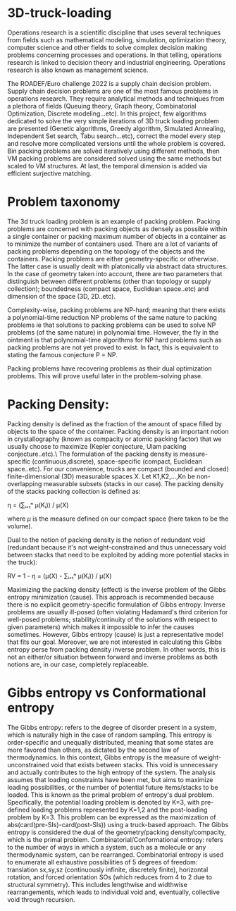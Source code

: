 # 3D-truck-loading
Operations research is a scientific discipline that uses several techniques from fields such as mathematical modeling, simulation, optimization theory, computer science and other fields to solve complex decision making problems concerning processes and operations. In that telling, operations research is linked to decision theory and industrial engineering. Operations research is also known as management science.

The ROADEF/Euro challenge 2022 is a supply chain decision problem. Supply chain decision problems are one of the most famous problems in operations research. They require analytical methods and techniques from a plethora of fields (Queuing theory, Graph theory, Combinatorial Optimization, Discrete modeling...etc).
In this project, few algorithms dedicated to solve the very simple iterations of 3D truck loading problem are presented (Genetic algorithms, Greedy algorithm, Simulated Annealing, Independent Set search, Tabu search...etc), correct the model every step and resolve more complicated versions until the whole problem is covered. Bin packing problems are solved iteratively using different methods, then VM packing problems are considered solved using the same methods but scaled to VM structures. At last, the temporal dimension is added via efficient surjective matching.

# Problem taxonomy
The 3d truck loading problem is an example of packing problem. Packing problems are concerned with packing objects as densely as possible within a single container or packing maximum number of objects in a container as to minimize the number of containers used. There are a lot of variants of packing problems depending on the topology of the objects and the containers.
Packing problems are either geometry-specific or otherwise. The latter case is usually dealt with platonically via abstract data structures. In the case of geometry taken into account, there are two parameters that distinguish between different problems (other than topology or supply collection); boundedness (compact space, Euclidean space..etc) and dimension of the space (3D, 2D..etc).

Complexity-wise, packing problems are NP-hard; meaning that there exists a polynomial-time reduction NP problems of the same nature to packing problems ie that solutions to packing problems can be used to solve NP problems (of the same nature) in polynomial time. However, the fly in the ointment is that polynomial-time algorithms for NP hard problems such as packing problems are not yet proved to exist. In fact, this is equivalent to stating the famous conjecture P = NP.

Packing problems have recovering problems as their dual optimization problems. This will prove useful later in the problem-solving phase. 

# Packing Density: 


Packing density is defined as the fraction of the amount of space filled by objects to the space of the container. Packing density is an important notion in crystallography (known as compacity or atomic packing factor) that we usually choose to maximize (Kepler conjecture, Ulam packing conjecture..etc).\\
The formulation of the packing density is measure-specific (continuous,discrete), space-specific (compact, Euclidean space..etc). For our convenience, trucks are compact (bounded and closed) finite-dimensional (3D) measurable spaces X. Let K1,K2,...,Kn be non-overlapping measurable subsets (stacks in our case).
The packing density of the stacks packing collection is defined as:

η = (∑ᵢ₌₁ⁿ μ(Kᵢ)) / μ(X)

where $\mu$ is the measure defined on our compact space (here taken to be the volume).

Dual to the notion of packing density is the notion of redundant void (redundant because it's not weight-constrained and thus unnecessary void between stacks that need to be exploited by adding more potential stacks in the truck):


RV = 1 - η = (μ(X) - ∑ᵢ₌₁ⁿ μ(Kᵢ)) / μ(X)


Maximizing the packing density (effect) is the inverse problem of the Gibbs entropy minimization (cause). This approach is recommended because there is no explicit geometry-specific formulation of Gibbs entropy. Inverse problems are usually ill-posed (often violating Hadamard's third criterion for well-posed problems; stability/continuity of the solutions with respect to given parameters) which makes it impossible to infer the causes sometimes. However, Gibbs entropy (cause) is just a representative model that fits our goal. Moreover, we are not interested in calculating this Gibbs entropy perse from packing density inverse problem. In other words, this is not an either/or situation between forward and inverse problems as both notions are, in our case, completely replaceable. 

# Gibbs entropy vs Conformational entropy

The Gibbs entropy:
refers to the degree of disorder present in a system, which is naturally high in the case of random sampling. This entropy is order-specific and unequally distributed, meaning that some states are more favored than others, as dictated by the second law of thermodynamics. In this context, Gibbs entropy is the measure of weight-unconstrained void that exists between stacks. This void is unnecessary and actually contributes to the high entropy of the system. The analysis assumes that loading constraints have been met, but aims to maximize loading possibilities, or the number of potential future items/stacks to be loaded. This is known as the primal problem of entropy's dual problem. Specifically, the potential loading problem is denoted by K=3, with pre-defined loading problems represented by K=1,2 and the post-loading problem by K=3. This problem can be expressed as the maximization of abs(card(pre-SIs)-card(post-SIs)) using a truck-based approach. The Gibbs entropy is considered the dual of the geometry/packing density/compacity, which is the primal problem.
Combinatorial/Conformational entropy:
refers to the number of ways in which a system, such as a molecule or any thermodynamic system, can be rearranged. Combinatorial entropy is used to enumerate all exhaustive possibilities of 5 degrees of freedom: translation sx,sy,sz (continuously infinite, discretely finite), horizontal rotation, and forced orientation SOs (which reduces from 4 to 2 due to structural symmetry). This includes lengthwise and widthwise rearrangements, which leads to individual void and, eventually, collective void through recursion.
